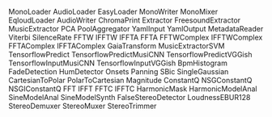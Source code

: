 MonoLoader
AudioLoader
EasyLoader
MonoWriter
MonoMixer
EqloudLoader
AudioWriter
ChromaPrint
Extractor
FreesoundExtractor
MusicExtractor
PCA
PoolAggregator
YamlInput
YamlOutput
MetadataReader
Viterbi
SilenceRate
FFTW
IFFTW
IFFTA
FFTA
FFTWComplex
IFFTWComplex
FFTAComplex
IFFTAComplex
GaiaTransform
MusicExtractorSVM
TensorflowPredict
TensorflowPredictMusiCNN
TensorflowPredictVGGish
TensorflowInputMusiCNN
TensorflowInputVGGish
BpmHistogram
FadeDetection
HumDetector
Onsets
Panning
SBic
SingleGaussian
CartesianToPolar
PolarToCartesian
Magnitude
ConstantQ
NSGConstantQ
NSGIConstantQ
FFT
IFFT
FFTC
IFFTC
HarmonicMask
HarmonicModelAnal
SineModelAnal
SineModelSynth
FalseStereoDetector
LoudnessEBUR128
StereoDemuxer
StereoMuxer
StereoTrimmer
